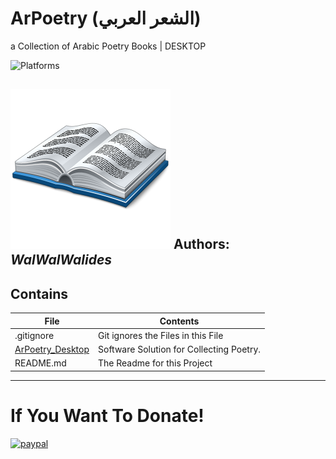 # ArPoetry (الشعر العربي)
a Collection of Arabic Poetry Books  | DESKTOP

![Platforms](https://img.shields.io/badge/Supported%20platforms-Win32%20and%20Win64-red.svg)



![](ArPoetry.png)
**Authors:**  *WalWalWalides*
------

## Contains

| File | Contents | 
| --- | --- |
| .gitignore | Git ignores the Files in this File |
|[ArPoetry_Desktop](https://github.com/walwalwalides/ArPoetry/tree/master/ArPoetry_Desktop)| Software Solution for Collecting Poetry.
| README.md | The Readme for this Project|

------

# If You Want To Donate!

[![paypal](https://www.paypalobjects.com/en_US/i/btn/btn_donateCC_LG.gif)](https://www.paypal.com/cgi-bin/webscr?cmd=_s-xclick&hosted_button_id=Y79F36A9BGLHS&source=url)

